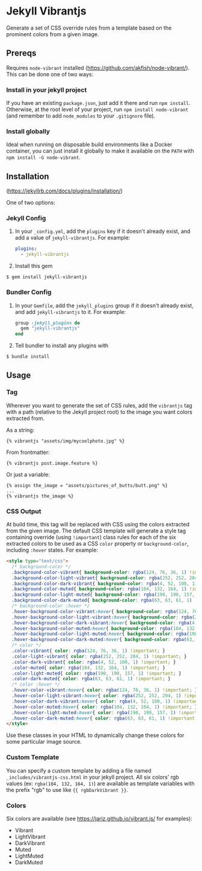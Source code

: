 # Jekyll Vibrantjs

Generate a set of CSS override rules from a template based on the prominent colors from a given image.

## Prereqs

Requires `node-vibrant` installed (<https://github.com/akfish/node-vibrant/>). This can be done one of two ways:

### Install in your jekyll project 

If you have an existing `package.json`, just add it there and run `npm install`. Otherwise, at the root level of your project, run `npm install node-vibrant` (and remember to add `node_modules` to your `.gitignore` file).

### Install globally 

Ideal when running on disposable build environments like a Docker container, you can just install it globally to make it available on the `PATH` with `npm install -G node-vibrant`. 

## Installation

(https://jekyllrb.com/docs/plugins/installation/)

One of two options:

### Jekyll Config

1. In your `_config.yml`, add the `plugins` key if it doesn't already exist, and add a value of `jekyll-vibrantjs`. For example:

	```yaml
	plugins: 
	  - jekyll-vibrantjs
	```

2. Install this gem

  ```
  $ gem install jekyll-vibrantjs
  ```

### Bundler Config

1. In your `Gemfile`, add the `jekyll_plugins` group if it doesn't already exist, and add `jekyll-vibrantjs` to it. For example: 

	```ruby
	group :jekyll_plugins do
	  gem "jekyll-vibrantjs"
	end
	```

2. Tell bundler to install any plugins with

  ```
  $ bundle install
  ```

## Usage

### Tag

Wherever you want to generate the set of CSS rules, add the `vibrantjs` tag with a path (relative to the Jekyll project root) to the image you want colors extracted from.

As a string:

```
{% vibrantjs "assets/img/mycoolphoto.jpg" %}
```

From frontmatter:

```
{% vibrantjs post.image.feature %}
```

Or just a variable:

```
{% assign the_image = "assets/pictures_of_butts/butt.png" %}
...
{% vibrantjs the_image %}
```

### CSS Output

At build time, this tag will be replaced with CSS using the colors extracted from the given image. The default CSS template will generate a style tag containing override (using `!important`) class rules for each of the six extracted colors to be used as a CSS `color` property or `background-color`, including `:hover` states. For example:

```html
<style type="text/css">
  /* background-color */
  .background-color-vibrant{ background-color: rgba(124, 76, 36, 1) !important; }
  .background-color-light-vibrant{ background-color: rgba(252, 252, 204, 1) !important; }
  .background-color-dark-vibrant{ background-color: rgba(4, 52, 100, 1) !important; }
  .background-color-muted{ background-color: rgba(104, 132, 164, 1) !important; }
  .background-color-light-muted{ background-color: rgba(190, 190, 157, 1) !important; }
  .background-color-dark-muted{ background-color: rgba(63, 63, 61, 1) !important; }
  /* background-color :hover */
  .hover-background-color-vibrant:hover{ background-color: rgba(124, 76, 36, 1) !important; }
  .hover-background-color-light-vibrant:hover{ background-color: rgba(252, 252, 204, 1) !important; }
  .hover-background-color-dark-vibrant:hover{ background-color: rgba(4, 52, 100, 1) !important; }
  .hover-background-color-muted:hover{ background-color: rgba(104, 132, 164, 1) !important; }
  .hover-background-color-light-muted:hover{ background-color: rgba(190, 190, 157, 1) !important; }
  .hover-background-color-dark-muted:hover{ background-color: rgba(63, 63, 61, 1) !important; }
  /* color */
  .color-vibrant{ color: rgba(124, 76, 36, 1) !important; }
  .color-light-vibrant{ color: rgba(252, 252, 204, 1) !important; }
  .color-dark-vibrant{ color: rgba(4, 52, 100, 1) !important; }
  .color-muted{ color: rgba(104, 132, 164, 1) !important; }
  .color-light-muted{ color: rgba(190, 190, 157, 1) !important; }
  .color-dark-muted{ color: rgba(63, 63, 61, 1) !important; }
  /* color :hover */
  .hover-color-vibrant:hover{ color: rgba(124, 76, 36, 1) !important; }
  .hover-color-light-vibrant:hover{ color: rgba(252, 252, 204, 1) !important; }
  .hover-color-dark-vibrant:hover{ color: rgba(4, 52, 100, 1) !important; }
  .hover-color-muted:hover{ color: rgba(104, 132, 164, 1) !important; }
  .hover-color-light-muted:hover{ color: rgba(190, 190, 157, 1) !important; }
  .hover-color-dark-muted:hover{ color: rgba(63, 63, 61, 1) !important; }
</style>
```

Use these classes in your HTML to dynamically change these colors for some particular image source.

### Custom Template

You can specify a custom template by adding a file named `_includes/vibrantjs-css.html` in your jekyll project. All six colors' rgb values (ex: `rgba(104, 132, 164, 1)`) are available as template variables with the prefix "rgb" to use like `{{ rgbDarkVibrant }}`.

### Colors

Six colors are available (see <https://jariz.github.io/vibrant.js/> for examples):

- Vibrant
- LightVibrant
- DarkVibrant
- Muted
- LightMuted
- DarkMuted
